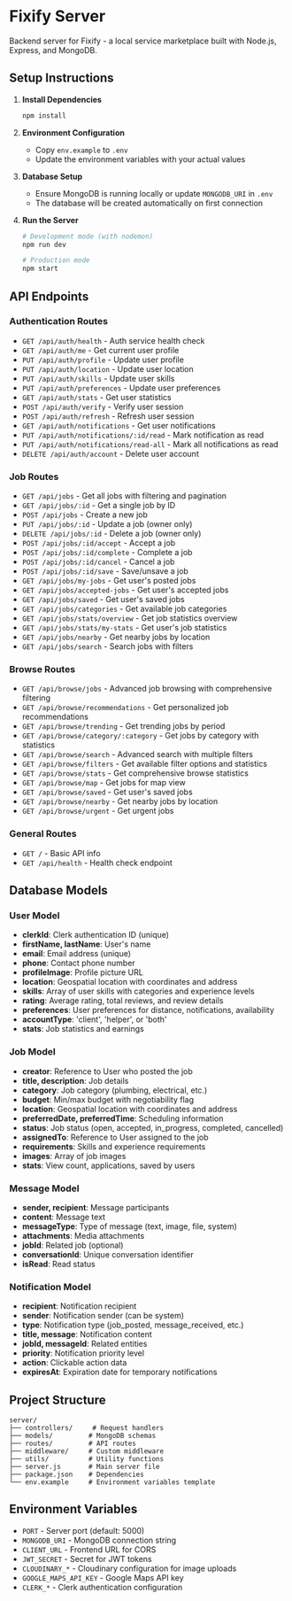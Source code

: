 # Fixify Server

Backend server for Fixify - a local service marketplace built with Node.js, Express, and MongoDB.

## Setup Instructions

1. **Install Dependencies**
   ```bash
   npm install
   ```

2. **Environment Configuration**
   - Copy `env.example` to `.env`
   - Update the environment variables with your actual values

3. **Database Setup**
   - Ensure MongoDB is running locally or update `MONGODB_URI` in `.env`
   - The database will be created automatically on first connection

4. **Run the Server**
   ```bash
   # Development mode (with nodemon)
   npm run dev
   
   # Production mode
   npm start
   ```

## API Endpoints

### Authentication Routes
- `GET /api/auth/health` - Auth service health check
- `GET /api/auth/me` - Get current user profile
- `PUT /api/auth/profile` - Update user profile
- `PUT /api/auth/location` - Update user location
- `PUT /api/auth/skills` - Update user skills
- `PUT /api/auth/preferences` - Update user preferences
- `GET /api/auth/stats` - Get user statistics
- `POST /api/auth/verify` - Verify user session
- `POST /api/auth/refresh` - Refresh user session
- `GET /api/auth/notifications` - Get user notifications
- `PUT /api/auth/notifications/:id/read` - Mark notification as read
- `PUT /api/auth/notifications/read-all` - Mark all notifications as read
- `DELETE /api/auth/account` - Delete user account

### Job Routes
- `GET /api/jobs` - Get all jobs with filtering and pagination
- `GET /api/jobs/:id` - Get a single job by ID
- `POST /api/jobs` - Create a new job
- `PUT /api/jobs/:id` - Update a job (owner only)
- `DELETE /api/jobs/:id` - Delete a job (owner only)
- `POST /api/jobs/:id/accept` - Accept a job
- `POST /api/jobs/:id/complete` - Complete a job
- `POST /api/jobs/:id/cancel` - Cancel a job
- `POST /api/jobs/:id/save` - Save/unsave a job
- `GET /api/jobs/my-jobs` - Get user's posted jobs
- `GET /api/jobs/accepted-jobs` - Get user's accepted jobs
- `GET /api/jobs/saved` - Get user's saved jobs
- `GET /api/jobs/categories` - Get available job categories
- `GET /api/jobs/stats/overview` - Get job statistics overview
- `GET /api/jobs/stats/my-stats` - Get user's job statistics
- `GET /api/jobs/nearby` - Get nearby jobs by location
- `GET /api/jobs/search` - Search jobs with filters

### Browse Routes
- `GET /api/browse/jobs` - Advanced job browsing with comprehensive filtering
- `GET /api/browse/recommendations` - Get personalized job recommendations
- `GET /api/browse/trending` - Get trending jobs by period
- `GET /api/browse/category/:category` - Get jobs by category with statistics
- `GET /api/browse/search` - Advanced search with multiple filters
- `GET /api/browse/filters` - Get available filter options and statistics
- `GET /api/browse/stats` - Get comprehensive browse statistics
- `GET /api/browse/map` - Get jobs for map view
- `GET /api/browse/saved` - Get user's saved jobs
- `GET /api/browse/nearby` - Get nearby jobs by location
- `GET /api/browse/urgent` - Get urgent jobs

### General Routes
- `GET /` - Basic API info
- `GET /api/health` - Health check endpoint

## Database Models

### User Model
- **clerkId**: Clerk authentication ID (unique)
- **firstName, lastName**: User's name
- **email**: Email address (unique)
- **phone**: Contact phone number
- **profileImage**: Profile picture URL
- **location**: Geospatial location with coordinates and address
- **skills**: Array of user skills with categories and experience levels
- **rating**: Average rating, total reviews, and review details
- **preferences**: User preferences for distance, notifications, availability
- **accountType**: 'client', 'helper', or 'both'
- **stats**: Job statistics and earnings

### Job Model
- **creator**: Reference to User who posted the job
- **title, description**: Job details
- **category**: Job category (plumbing, electrical, etc.)
- **budget**: Min/max budget with negotiability flag
- **location**: Geospatial location with coordinates and address
- **preferredDate, preferredTime**: Scheduling information
- **status**: Job status (open, accepted, in_progress, completed, cancelled)
- **assignedTo**: Reference to User assigned to the job
- **requirements**: Skills and experience requirements
- **images**: Array of job images
- **stats**: View count, applications, saved by users

### Message Model
- **sender, recipient**: Message participants
- **content**: Message text
- **messageType**: Type of message (text, image, file, system)
- **attachments**: Media attachments
- **jobId**: Related job (optional)
- **conversationId**: Unique conversation identifier
- **isRead**: Read status

### Notification Model
- **recipient**: Notification recipient
- **sender**: Notification sender (can be system)
- **type**: Notification type (job_posted, message_received, etc.)
- **title, message**: Notification content
- **jobId, messageId**: Related entities
- **priority**: Notification priority level
- **action**: Clickable action data
- **expiresAt**: Expiration date for temporary notifications

## Project Structure

```
server/
├── controllers/     # Request handlers
├── models/         # MongoDB schemas
├── routes/         # API routes
├── middleware/     # Custom middleware
├── utils/          # Utility functions
├── server.js       # Main server file
├── package.json    # Dependencies
└── env.example     # Environment variables template
```

## Environment Variables

- `PORT` - Server port (default: 5000)
- `MONGODB_URI` - MongoDB connection string
- `CLIENT_URL` - Frontend URL for CORS
- `JWT_SECRET` - Secret for JWT tokens
- `CLOUDINARY_*` - Cloudinary configuration for image uploads
- `GOOGLE_MAPS_API_KEY` - Google Maps API key
- `CLERK_*` - Clerk authentication configuration 